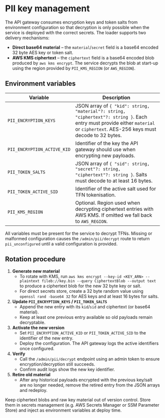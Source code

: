 # PII key management

The API gateway consumes encryption keys and token salts from environment
configuration so that decryption is only possible when the service is deployed
with the correct secrets. The loader supports two delivery mechanisms:

- **Direct base64 material** – the `material`/`secret` field is a base64 encoded
  32 byte AES key or token salt.
- **AWS KMS ciphertext** – the `ciphertext` field is a base64 encoded blob
  produced by `aws kms encrypt`. The service decrypts the blob at start-up using
  the region provided by `PII_KMS_REGION` (or `AWS_REGION`).

## Environment variables

| Variable | Description |
| --- | --- |
| `PII_ENCRYPTION_KEYS` | JSON array of `{ "kid": string, "material"?: string, "ciphertext"?: string }`. Each entry must provide either `material` or `ciphertext`. AES-256 keys must decode to 32 bytes. |
| `PII_ENCRYPTION_ACTIVE_KID` | Identifier of the key the API gateway should use when encrypting new payloads. |
| `PII_TOKEN_SALTS` | JSON array of `{ "sid": string, "secret"?: string, "ciphertext"?: string }`. Salts must decode to at least 16 bytes. |
| `PII_TOKEN_ACTIVE_SID` | Identifier of the active salt used for TFN tokenisation. |
| `PII_KMS_REGION` | Optional. Region used when decrypting ciphertext entries with AWS KMS. If omitted we fall back to `AWS_REGION`. |

All variables must be present for the service to decrypt TFNs. Missing or
malformed configuration causes the `/admin/pii/decrypt` route to return
`pii_unconfigured` until a valid configuration is provided.

## Rotation procedure

1. **Generate new material**
   - To rotate with KMS, run `aws kms encrypt --key-id <KEY_ARN> --plaintext fileb://key.bin --query CiphertextBlob --output text` to produce a ciphertext blob for the new 32 byte key or salt.
   - For direct secrets store, create a 32 byte random value using `openssl rand -base64 32` for AES keys and at least 16 bytes for salts.
2. **Update `PII_ENCRYPTION_KEYS` / `PII_TOKEN_SALTS`**
   - Append the new entry with its `kid`/`sid` and ciphertext (or base64 material).
   - Keep at least one previous entry available so old payloads remain decryptable.
3. **Activate the new version**
   - Set `PII_ENCRYPTION_ACTIVE_KID` or `PII_TOKEN_ACTIVE_SID` to the identifier of the new entry.
   - Deploy the configuration. The API gateway logs the active identifiers once configured.
4. **Verify**
   - Call the `/admin/pii/decrypt` endpoint using an admin token to ensure encryption/decryption still succeeds.
   - Confirm audit logs show the new key identifier.
5. **Retire old material**
   - After any historical payloads encrypted with the previous key/salt are no longer needed, remove the retired entry from the JSON arrays and redeploy.

Keep ciphertext blobs and raw key material out of version control. Store them in
secrets management (e.g. AWS Secrets Manager or SSM Parameter Store) and inject
as environment variables at deploy time.
